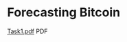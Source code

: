 # Forecasting Bitcoin
[Task1.pdf](https://github.com/Ocalak/CaseStudies/files/11248613/Task1.pdf) PDF



